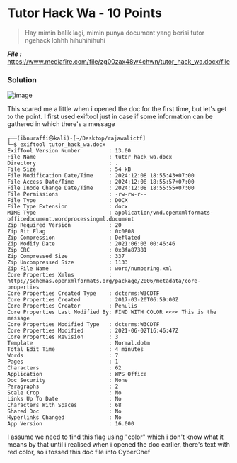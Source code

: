 # Tutor Hack Wa - 10 Points
> Hay mimin balik lagi, mimin punya document yang berisi tutor ngehack lohhh hihuhihihuhi

_**File :**_ https://www.mediafire.com/file/zg00zax48w4chwn/tutor_hack_wa.docx/file
### Solution
![image](https://github.com/user-attachments/assets/1448170f-adb2-40ce-8ff8-178a7baeaf53)

This scared me a little when i opened the doc for the first time, but let's get to the point. I first used exiftool just in case if some information can be gathered in which there's a message
```
┌──(ibnuraffi㉿kali)-[~/Desktop/rajawalictf]
└─$ exiftool tutor_hack_wa.docx 
ExifTool Version Number         : 13.00
File Name                       : tutor_hack_wa.docx
Directory                       : .
File Size                       : 54 kB
File Modification Date/Time     : 2024:12:08 18:55:43+07:00
File Access Date/Time           : 2024:12:08 18:55:57+07:00
File Inode Change Date/Time     : 2024:12:08 18:55:55+07:00
File Permissions                : -rw-rw-r--
File Type                       : DOCX
File Type Extension             : docx
MIME Type                       : application/vnd.openxmlformats-officedocument.wordprocessingml.document
Zip Required Version            : 20
Zip Bit Flag                    : 0x0808
Zip Compression                 : Deflated
Zip Modify Date                 : 2021:06:03 00:46:46
Zip CRC                         : 0x8fa87381
Zip Compressed Size             : 337
Zip Uncompressed Size           : 1133
Zip File Name                   : word/numbering.xml
Core Properties Xmlns           : http://schemas.openxmlformats.org/package/2006/metadata/core-properties
Core Properties Created Type    : dcterms:W3CDTF
Core Properties Created         : 2017-03-20T06:59:00Z
Core Properties Creator         : Penulis
Core Properties Last Modified By: FIND WITH COLOR <<<< This is the message
Core Properties Modified Type   : dcterms:W3CDTF
Core Properties Modified        : 2021-06-02T16:46:47Z
Core Properties Revision        : 3
Template                        : Normal.dotm
Total Edit Time                 : 4 minutes
Words                           : 7
Pages                           : 1
Characters                      : 62
Application                     : WPS Office
Doc Security                    : None
Paragraphs                      : 2
Scale Crop                      : No
Links Up To Date                : No
Characters With Spaces          : 68
Shared Doc                      : No
Hyperlinks Changed              : No
App Version                     : 16.000
```
I assume we need to find this flag using "color" which i don't know what it means by that until i realised when i opened the doc earlier, there's text with red color, so i tossed this doc file into CyberChef 
